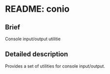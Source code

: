 # README: conio

## Brief

Console input/output utilitie

## Detailed description

Provides a set of utilities for console input/output.